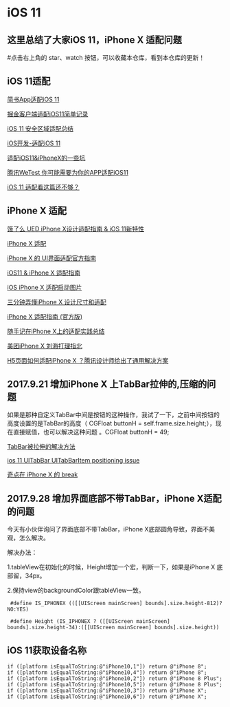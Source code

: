 
iOS 11
=======

这里总结了大家iOS 11，iPhone X 适配问题
-------------------------------------

#点击右上角的 star、watch 按钮，可以收藏本仓库，看到本仓库的更新！
     

iOS 11适配
---------

[简书App适配iOS 11](http://www.jianshu.com/p/26fc39135c34)  
 
[掘金客户端适配iOS11简单记录](https://juejin.im/entry/59bb92ab6fb9a00a681ac051)
 
[iOS 11 安全区域适配总结](http://mp.weixin.qq.com/s/W1_0VrchCO50owhJNmJnuQ)
 
[iOS开发-适配iOS 11](http://www.jianshu.com/p/a356b2ed4ceb)

[适配iOS11&iPhoneX的一些坑 ](https://mp.weixin.qq.com/s?__biz=MjM5OTM0MzIwMQ==&amp;mid=2652552818&amp;idx=1&amp;sn=69db895d4d4078bd83e7e1655fcdd5f1&amp;chksm=bcd2fb7c8ba5726a0d7481ca5960ec3c1600b214f15841542a41c58612ef4866a9551cd82640#rd)
 

[腾讯WeTest 你可能需要为你的APP适配iOS11](http://wetest.qq.com/lab/view/326.html)

[iOS 11 适配看这篇还不够？](http://www.jishux.com/plus/view-606748-1.html)

iPhone X 适配
------------

[饿了么 UED iPhone X设计适配指南 & iOS 11新特性](https://zhuanlan.zhihu.com/p/29327102)

[iPhone X 适配](http://www.jianshu.com/p/9796cd3f180e)

[iPhone X 的 UI界面适配官方指南](https://juejin.im/entry/59b938f86fb9a00a5c3c32df)

[iOS11 &amp; iPhone X 适配指南](http://www.10tiao.com/html/216/201709/2652552758/2.html)

[iOS iPhone X 适配启动图片](http://www.cnblogs.com/someonelikeyou/p/7515025.html)

[三分钟弄懂iPhone X 设计尺寸和适配](http://www.zcool.com.cn/article/ZNTU1MTUy.html)

[iPhone X 适配指南 (官方版)](https://developer.apple.com/cn/ios/update-apps-for-iphone-x/)

[随手记在iPhone X上的适配实践总结 ](https://mp.weixin.qq.com/s/vzSUc2YPVIRD8CmkxaDfxg)

[美团iPhone X 刘海打理指北](https://tech.meituan.com/iPhoneX%E5%88%98%E6%B5%B7%E6%89%93%E7%90%86%E6%8C%87%E5%8C%97.html)

[H5页面如何适配iPhone X ？腾讯设计师给出了通用解决方案](https://media.weibo.cn/article?id=2309404172191322233191&jumpfrom=weibocom&from=timeline&isappinstalled=0)

2017.9.21 增加iPhone X 上TabBar拉伸的,压缩的问题
------------------------------------
如果是那种自定义TabBar中间是按钮的这种操作，我试了一下，之前中间按钮的高度设置的是TabBar的高度（ CGFloat buttonH = self.frame.size.height;），现在直接赋值，也可以解决这种问题 。CGFloat buttonH = 49;

[TabBar被拉伸的解决方法](https://stackoverflow.com/questions/46214740/ios-11-iphone-x-simulator-uitabbar-icons-and-titles-being-rendered-on-top-coveri)

[ios 11 UITabBar UITabBarItem positioning issue](https://stackoverflow.com/questions/44822558/ios-11-uitabbar-uitabbaritem-positioning-issue)

[奇点在 iPhone X 的 break](https://imtx.me/archives/2374.html)

 2017.9.28 增加界面底部不带TabBar，iPhone X适配的问题
 -------------------------------------------
 
 今天有小伙伴询问了界面底部不带TabBar，iPhone X底部圆角导致，界面不美观，怎么解决。
 
 解决办法：
 
 1.tableView在初始化的时候，Height增加一个宏，判断一下，如果是iPhone X 底部留，34px。
 
 2.保持view的backgroundColor跟tableView一致。
 
     #define IS_IPHONEX (([[UIScreen mainScreen] bounds].size.height-812)?NO:YES)
 
     #define Height (IS_IPHONEX ? ([[UIScreen mainScreen] bounds].size.height-34):([[UIScreen mainScreen] bounds].size.height))
 
         
    



iOS 11获取设备名称
-----------------

    if ([platform isEqualToString:@"iPhone10,1"]) return @"iPhone 8";
    if ([platform isEqualToString:@"iPhone10,4"]) return @"iPhone 8";
    if ([platform isEqualToString:@"iPhone10,2"]) return @"iPhone 8 Plus";
    if ([platform isEqualToString:@"iPhone10,5"]) return @"iPhone 8 Plus";
    if ([platform isEqualToString:@"iPhone10,3"]) return @"iPhone X";
    if ([platform isEqualToString:@"iPhone10,6"]) return @"iPhone X";

